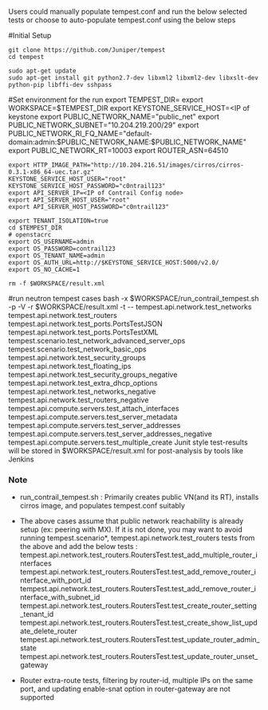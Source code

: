 Users could manually populate tempest.conf and run the below selected tests or choose to auto-populate tempest.conf using the below steps 

#Initial Setup
    
    git clone https://github.com/Juniper/tempest
    cd tempest

    sudo apt-get update
    sudo apt-get install git python2.7-dev libxml2 libxml2-dev libxslt-dev python-pip libffi-dev sshpass

#Set environment for the run
    export TEMPEST_DIR=<path of checked out tempest code> 
    export WORKSPACE=$TEMPEST_DIR
    export KEYSTONE_SERVICE_HOST=<IP of keystone 
    export PUBLIC_NETWORK_NAME="public_net"
    export PUBLIC_NETWORK_SUBNET="10.204.219.200/29"
    export PUBLIC_NETWORK_RI_FQ_NAME="default-domain:admin:$PUBLIC_NETWORK_NAME:$PUBLIC_NETWORK_NAME"
    export PUBLIC_NETWORK_RT=10003
    export ROUTER_ASN=64510

    export HTTP_IMAGE_PATH="http://10.204.216.51/images/cirros/cirros-0.3.1-x86_64-uec.tar.gz"
    KEYSTONE_SERVICE_HOST_USER="root"
    KEYSTONE_SERVICE_HOST_PASSWORD="c0ntrail123"
    export API_SERVER_IP=<IP of Contrail Config node>
    export API_SERVER_HOST_USER="root"
    export API_SERVER_HOST_PASSWORD="c0ntrail123"
    
    export TENANT_ISOLATION=true
    cd $TEMPEST_DIR
    # openstacrc 
    export OS_USERNAME=admin
    export OS_PASSWORD=contrail123
    export OS_TENANT_NAME=admin
    export OS_AUTH_URL=http://$KEYSTONE_SERVICE_HOST:5000/v2.0/
    export OS_NO_CACHE=1
    
    rm -f $WORKSPACE/result.xml
    
#run neutron tempest cases
    bash -x $WORKSPACE/run_contrail_tempest.sh -p -V -r $WORKSPACE/result.xml -t -- tempest.api.network.test_networks tempest.api.network.test_routers tempest.api.network.test_ports.PortsTestJSON tempest.api.network.test_ports.PortsTestXML tempest.scenario.test_network_advanced_server_ops tempest.scenario.test_network_basic_ops tempest.api.network.test_security_groups tempest.api.network.test_floating_ips tempest.api.network.test_security_groups_negative tempest.api.network.test_extra_dhcp_options  tempest.api.network.test_networks_negative tempest.api.network.test_routers_negative tempest.api.compute.servers.test_attach_interfaces tempest.api.compute.servers.test_server_metadata tempest.api.compute.servers.test_server_addresses tempest.api.compute.servers.test_server_addresses_negative tempest.api.compute.servers.test_multiple_create 
Junit style test-results will be stored in $WORKSPACE/result.xml for post-analysis by tools like Jenkins

### Note
* run_contrail_tempest.sh : Primarily creates public VN(and its RT),  installs cirros image, and populates tempest.conf suitably
* The above cases assume that public network reachability is already setup (ex: peering with MX). If it is not done, you may want to avoid running tempest.scenario*, tempest.api.network.test_routers tests from the above and add the below tests : 
tempest.api.network.test_routers.RoutersTest.test_add_multiple_router_interfaces tempest.api.network.test_routers.RoutersTest.test_add_remove_router_interface_with_port_id tempest.api.network.test_routers.RoutersTest.test_add_remove_router_interface_with_subnet_id tempest.api.network.test_routers.RoutersTest.test_create_router_setting_tenant_id tempest.api.network.test_routers.RoutersTest.test_create_show_list_update_delete_router tempest.api.network.test_routers.RoutersTest.test_update_router_admin_state tempest.api.network.test_routers.RoutersTest.test_update_router_unset_gateway

* Router extra-route tests, filtering by router-id, multiple IPs on the same port, and updating enable-snat option in router-gateway are not supported